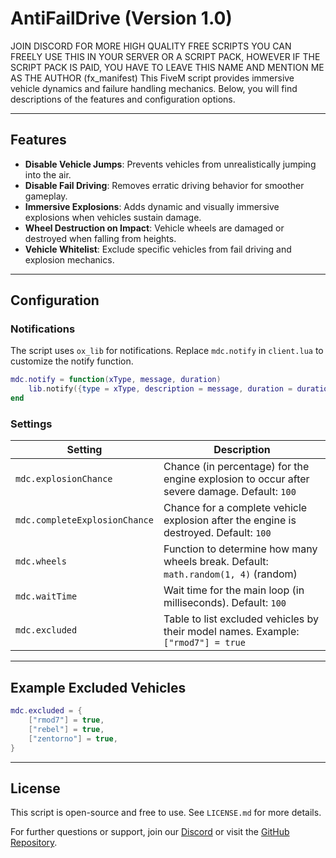 
# AntiFailDrive (Version 1.0)
JOIN DISCORD FOR MORE HIGH QUALITY FREE SCRIPTS
YOU CAN FREELY USE THIS IN YOUR SERVER OR A SCRIPT PACK, HOWEVER IF THE SCRIPT PACK IS PAID, YOU HAVE TO LEAVE THIS NAME AND MENTION ME AS THE AUTHOR (fx_manifest)
This FiveM script provides immersive vehicle dynamics and failure handling mechanics. Below, you will find descriptions of the features and configuration options.

---

## Features
- **Disable Vehicle Jumps**: Prevents vehicles from unrealistically jumping into the air.
- **Disable Fail Driving**: Removes erratic driving behavior for smoother gameplay.
- **Immersive Explosions**: Adds dynamic and visually immersive explosions when vehicles sustain damage.
- **Wheel Destruction on Impact**: Vehicle wheels are damaged or destroyed when falling from heights.
- **Vehicle Whitelist**: Exclude specific vehicles from fail driving and explosion mechanics.

---

## Configuration
### Notifications
The script uses `ox_lib` for notifications. Replace `mdc.notify` in `client.lua` to customize the notify function.

```lua
mdc.notify = function(xType, message, duration)
    lib.notify({type = xType, description = message, duration = duration or 5000})
end
```

### Settings
| Setting | Description |
|---------|-------------|
| `mdc.explosionChance` | Chance (in percentage) for the engine explosion to occur after severe damage. Default: `100` |
| `mdc.completeExplosionChance` | Chance for a complete vehicle explosion after the engine is destroyed. Default: `100` |
| `mdc.wheels` | Function to determine how many wheels break. Default: `math.random(1, 4)` (random) |
| `mdc.waitTime` | Wait time for the main loop (in milliseconds). Default: `100` |
| `mdc.excluded` | Table to list excluded vehicles by their model names. Example: `["rmod7"] = true` |

---

## Example Excluded Vehicles
```lua
mdc.excluded = {
    ["rmod7"] = true,
    ["rebel"] = true,
    ["zentorno"] = true,
}
```

---

## License
This script is open-source and free to use. See `LICENSE.md` for more details.

For further questions or support, join our [Discord](https://discord.gg/2Ud9Dbfu4e) or visit the [GitHub Repository](https://github.com/RealScriptsFivem/antifaildrive).
